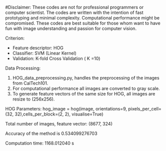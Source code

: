 #Disclaimer: 
These codes are not for professional programmers or computer scientist. The codes are written with the intention of fast prototyping and
minimal complexity. Computational performance might be compromised. These codes are best suitable for those whom want to have fun with 
image understanding and passion for computer vision. 

Criterion:
* Feature descriptor: HOG
* Classifier: SVM (Linear Kernel)
* Validation: K-fold Cross Validation ( K =10) 

Data Processing:
1. HOG_data_preprocessing.py, handles the preprocessing of the images from CalTech101. 
2. For computational performance all images are converted to gray scale. 
3. To generate feature vectors of the same size for HOG, all images are resize to (256x256). 


HOG Parameters:
hog_image = hog(image, orientations=9, pixels_per_cell=(32, 32),cells_per_block=(2, 2), visualise=True)

Total number of images, feature vector: (8677, 324)

Accuracy of the method is 0.534099276703

Computation time: 1168.012040 s

